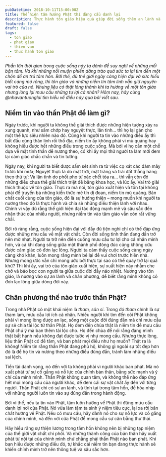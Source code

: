 ```yaml
---
pubDatetime: 2018-10-11T15:00:00Z
title: Thể hiện tâm hướng Phật thì đừng cầu danh lợi
description: Thực hành tôn giáo hiệu quả giúp đời sống thêm an lành và hạnh phúc, giác ngộ nhiều điều hữu ích để đem lại năng lượng tích cực cho bản thân, và giá trị đẹp cho cộng đồng.
featured: false
draft: false
tags:
  - ton giao
  - phat giao
  - thien van
  - thuc hanh ton giao
---
```


_Phần lớn thời gian trong cuộc sống này ta dành để suy nghĩ về những mối bận tâm. Và khi những nỗi muộn phiền dâng trào quá sức ta lại tìm đến một chốn để an trú tâm hồn. Bởi thế, dù thế giới ngày càng hiện đại và sức hiểu biết càng mở rộng, thì tôn giáo và những niềm tin tâm linh vẫn giữ nguyên vai trò của nó. Nhưng liệu có thật lòng thành khi ta hướng về một tôn giáo nhưng lòng lại mưu cầu những tư lợi cá nhân? Hôm nay, hãy cùng @nhavantuonglai tìm hiểu về điều này qua bài viết sau._

## Niềm tin vào thần Phật để làm gì?

Ngày trước, khi người ta không thể giải thích được những hiện tượng xảy ra xung quanh, như sấm chớp hay nguyệt thực, lân tinh… thì họ lại gán cho một thế lực siêu nhiên nào đó. Cũng khi người ta tin vào những điều ấy thì bắt đầu cúng thân linh rồi thổ địa, niềm tin ấy không phải vì mù quáng hay không hiểu được hết những điều trong cuộc sống. Mà bởi vì họ cần một chỗ dựa về mặt tinh thần để nương theo, có khi ấy mọi thứ người ta làm mới đem lại cảm giác chắc chắn và tin tưởng.

Ngày nay, khi người ta biết được sấm sét sinh ra từ việc cọ xát các đám mây trước khi mưa; Nguyệt thực là do mặt trời, mặt trăng và trái đất thẳng hàng theo thứ tự; Và lân tinh do phốt pho từ xác chết tỏa ra… thì vẫn còn đó những điều chưa thể giải thích triệt để bằng khoa học, và lúc ấy. Vai trò giải thích thuộc về tôn giáo. Thực ra mà nói, tôn giáo xuất hiện và tồn tại không phải để truyền bá những kiến thức mê tín dị đoan, niềm tin mù quáng. Bản chất cuối cùng của tôn giáo, đó là sự hướng thiện – mong muốn khi người ta nương theo đó là thực hành và chia sẻ những điều thiện lành với nhau. Chính vì vậy dù rằng thế giới hiện đại tác động mạnh mẽ và sâu sắc đến nhận thức của nhiều người, nhưng niềm tin vào tâm giáo vẫn còn rất vững chãi.

Bởi rõ ràng rằng, cuộc sống hiện đại với đầy đủ tiện nghi chỉ có thế đáp ứng được những nhu cầu về mặt vật chất. Còn đời sống tinh thần đang dần trở nên mờ nhạt. Người ta trở nên điên cuồng mưu cầu tư lợi cho cá nhân mình hơn, và cả khi đang sống giữa một thành phố đông đúc cũng không cứu được cảm giác cô đơn lạc lõng. Người ta cảm thấy cuộc sống càng ngày càng khó khăn, luôn mong rằng mình bé lại để vui chơi trước hiên nhà. Nhưng mong ước vẫn chỉ mong ước bởi thực tại sao có thể quay trở lại quá khứ? Thì khi ấy, vai trò của tôn giáo xuất hiện, sự xuất hiện này nhằm che chở và bảo bọc con người ta giữa cuộc đời đầy náo nhiệt. Nương vào tôn giáo, là nương vào sự an lành và chân phương, để biết rằng mình không cô đơn lạc lõng giữa dòng đời này.

## Chân phương thế nào trước thần Phật?

Trong nhà Phật có một khái niệm là _tham, sân si_. Trong đó _tham_ chính là sự tham lam, mưu cầu lợi ích cá nhân. Nhiều người khi tìm đến cõi Phật không phải vì mong lòng được an lạc, sống một cuộc đời đúng đắn mà chỉ mưu cầu sự sẻ chia tài lộc từ thần Phật. Họ đem đến chùa thật là niềm tin để mưu cầu Phật chú ý mà ban thêm tài lộc cho. Họ đến chùa để nói rằng đang mình thật bất hạnh nếu không đạt được tước vị như mong cầu. Nhưng thực lòng, liệu thần Phật có để tâm, và ban phát mọi điều như họ muốn? Thật ra là không! Niềm tin rằng thần Phật đang phù hộ, không gì ngoài sự tốt đẹp hơn đó là để họ tin và nương theo những điều đúng đắn, tránh làm những điều sai lệch.

Tiền tài danh vọng, nó đến với ta không phải vì người khác ban phát. Mà nó xuất phát từ sự cố gắng và nỗ lực của chính bản thân, bằng sức mạnh và ý chí của mình mình. Thần Phật không quan tâm, và không thể nào đáp ứng hết mọi mong cầu của người khác, để đem cái sự vật chất ấy đến với từng người. Thần Phật chỉ có sự an lành, và tĩnh tại trong tâm hồn, để hòa nhịp với những người luôn tin vào sự đúng đắn trong hành động.

Bởi vì thế, nếu ta tin vào Phật, tâm luôn hướng về Phật thì đừng mưu cầu danh lợi nơi cửa Phật. Nó vừa làm tâm ta sinh ý niệm tiêu cực, lại xa rời bản chất hướng về Phật. Nếu có mưu cầu, hãy dành nó cho sự nỗ lực và cố gắng của chính mình, và đến với cửa Phật để mong cầu sự cân bằng thư thái.

Hãy hiểu rằng sự thiện lương trong tầm hồn không nên bị những tạp niệm của thế giới vật chất chi phối. Và những thành công của bản thân hãy xuất phát từ nội tại của chính mình chứ chẳng phải thần Phật nào ban phát. Khi bạn hiểu được những điều đó, tự khắc cái niềm tin bạn đang thực hành sẽ khiến chính mình trở nên thông tuệ và sâu sắc hơn.
